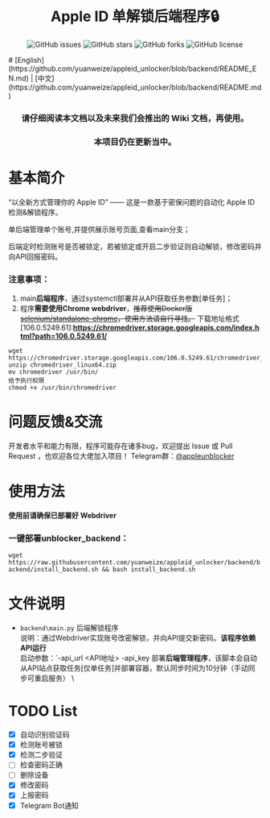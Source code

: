 <h1 align="center">Apple ID 单解锁后端程序🔒</h1>
<p align="center">
    <a href="https://github.com/pplulee/appleid_auto/issues" style="text-decoration:none">
        <img src="https://img.shields.io/github/issues/pplulee/appleid_auto.svg" alt="GitHub issues"/>
    </a>
    <a href="https://github.com/pplulee/appleid_auto/stargazers" style="text-decoration:none" >
        <img src="https://img.shields.io/github/stars/pplulee/appleid_auto.svg" alt="GitHub stars"/>
    </a>
    <a href="https://github.com/pplulee/appleid_auto/network" style="text-decoration:none" >
        <img src="https://img.shields.io/github/forks/pplulee/appleid_auto.svg" alt="GitHub forks"/>
    </a>
    <a href="https://github.com/pplulee/apple_auto/blob/main/LICENSE" style="text-decoration:none" >
        <img src="https://img.shields.io/github/license/pplulee/appleid_auto" alt="GitHub license"/>
    </a>
</p>
# [English](https://github.com/yuanweize/appleid_unlocker/blob/backend/README_EN.md) | [中文](https://github.com/yuanweize/appleid_unlocker/blob/backend/README.md)

<h3 align="center">请仔细阅读本文档以及未来我们会推出的 Wiki 文档，再使用。</h3>  
<h3 align="center">本项目仍在更新当中。</h3>

# 基本简介

“以全新方式管理你的 Apple ID” —— 这是一款基于密保问题的自动化 Apple ID 检测&解锁程序。

单后端管理单个账号,并提供展示账号页面,查看main分支；

后端定时检测账号是否被锁定，若被锁定或开启二步验证则自动解锁，修改密码并向API回报密码。

### 注意事项：


1. main**后端程序**，通过systemctl部署并从API获取任务参数[单任务]；
2. 程序**需要使用Chrome webdriver**，~~推荐使用Docker版 [selenium/standalone-chrome](https://hub.docker.com/r/selenium/standalone-chrome)，使用方法请自行寻找。~~
下载地址格式[106.0.5249.61]:**https://chromedriver.storage.googleapis.com/index.html?path=106.0.5249.61/**
```
wget https://chromedriver.storage.googleapis.com/106.0.5249.61/chromedriver_linux64.zip
unzip chromedriver_linux64.zip
mv chromedriver /usr/bin/
给予执行权限
chmod +x /usr/bin/chromedriver
```

# 问题反馈&交流
开发者水平和能力有限，程序可能存在诸多bug，欢迎提出 Issue 或 Pull Request ，也欢迎各位大佬加入项目！
Telegram群：[@appleunblocker](https://t.me/appleunblocker)

# 使用方法
**使用前请确保已部署好 Webdriver**

### 一键部署unblocker_backend：
`wget https://raw.githubusercontent.com/yuanweize/appleid_unlocker/backend/backend/install_backend.sh && bash install_backend.sh`

# 文件说明
- `backend\main.py` 后端解锁程序 \
说明：通过Webdriver实现账号改密解锁，并向API提交新密码。**该程序依赖API运行** \
启动参数：`-api_url <API地址> -api_key <API key> 
部署**后端管理程序**，该脚本会自动从API站点获取任务[仅单任务]并部署容器，默认同步时间为10分钟（手动同步可重启服务） \


# TODO List
- [x] 自动识别验证码
- [x] 检测账号被锁
- [x] 检测二步验证
- [ ] 检查密码正确
- [ ] 删除设备
- [x] 修改密码
- [x] 上报密码
- [x] Telegram Bot通知
